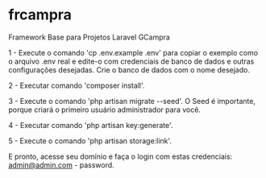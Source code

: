 # frcampra
Framework Base para Projetos Laravel GCampra

1 - Execute o comando 'cp .env.example .env' para copiar o exemplo como o arquivo .env real e edite-o com credenciais de banco de dados e outras configurações desejadas. Crie o banco de dados com o nome desejado.

2 - Executar comando 'composer install'.

3 - Execute o comando 'php artisan migrate --seed'. O Seed é importante, porque criará o primeiro usuário administrador para você.

4 - Executar comando 'php artisan key:generate'.

5 - Execute o comando 'php artisan storage:link'.

E pronto, acesse seu domínio e faça o login com estas credenciais: admin@admin.com - password.
